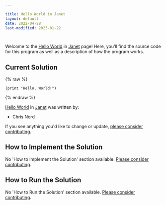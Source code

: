 ```yaml
---

title: Hello World in Janet
layout: default
date: 2022-04-28
last-modified: 2023-01-22

---
```


Welcome to the [Hello World](https://sampleprograms.io/projects/hello-world) in [Janet](https://sampleprograms.io/languages/janet) page! Here, you'll find the source code for this program as well as a description of how the program works.

## Current Solution

{% raw %}

```janet
(print "Hello, World!")
```

{% endraw %}

[Hello World](https://sampleprograms.io/projects/hello-world) in [Janet](https://sampleprograms.io/languages/janet) was written by:

- Chris Nord

If you see anything you'd like to change or update, [please consider contributing](https://github.com/TheRenegadeCoder/sample-programs).

## How to Implement the Solution

No 'How to Implement the Solution' section available. [Please consider contributing](https://github.com/TheRenegadeCoder/sample-programs-website).

## How to Run the Solution

No 'How to Run the Solution' section available. [Please consider contributing](https://github.com/TheRenegadeCoder/sample-programs-website).